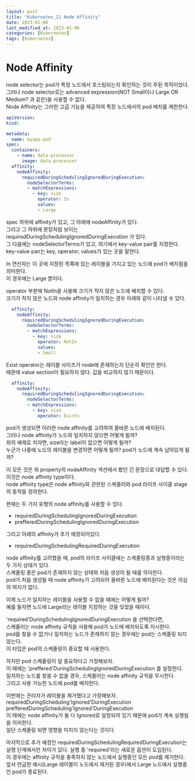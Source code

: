 ```yaml
---
layout: post
title: "Kubernetes_21 Node Affinity"
date: 2023-01-06
last_modified_at: 2023-01-06
categories: [Kubernetes]
tags: [Kubernetes]
---
```


# Node Affinity

node selector는 pod가 특정 노드에서 호스팅되는지 확인하는 것이 주된 목적이었다.    
그러나 node selector로는 advanced expression(NOT Small이나 Large OR Medium? 과 같은)을 사용할 수 없다.   
Node Affinity는 그러한 고급 기능을 제공하여 특정 노드에서의 pod 배치를 제한한다.   

```yml
apiVersion:
kind:

metadata:
  name: myapp-pod
spec:
  containers:
    - name: data-processor
      image: data-processor
  affinity:
    nodeAffinity:
      requiredDuringSchedulingIgnoredDuringExecution:
        nodeSelectorTerms:
        - matchExpressions:
          - key: size
            operator: In
            values:
            - Large
```

spec 하위에 affinity가 있고, 그 아래에 nodeAffinity가 있다.   
그리고 그 하위에 문장처럼 보이는 requiredDuringSchedulingIgnoredDuringExecution 가 있다.      
그 다음에는 nodeSelectorTerms가 있고, 여기에서 key-value pair를 지정한다.   
key-value pair는 key, operator, values가 있는 곳을 말한다.   

In 연산자는 이 곳에 지정된 목록에 있는 레이블을 가지고 있는 노드에 pod가 배치됨을 의미한다.    
이 경우에는 Large 뿐이다.   

operator 부분에 NotIn을 사용해 크기가 작지 않은 노드에 배치할 수 있다.    
크기가 작지 않은 노드와 node affinity가 일치하는 경우 아래와 같이 나타낼 수 있다.   
```yml
  affinity:
    nodeAffinity:
      requiredDuringSchedulingIgnoredDuringExecution:
        nodeSelectorTerms:
        - matchExpressions:
          - key: size
            operator: NotIn
            values:
            - Small
```

Exist operator는 레이블 사이즈가 node에 존재하는지 단순히 확인만 한다.   
때문에 value section이 필요하지 않다. 값을 비교하지 않기 때문이다.    
```yml
  affinity:
    nodeAffinity:
      requiredDuringSchedulingIgnoredDuringExecution:
        nodeSelectorTerms:
        - matchExpressions:
          - key: size
            operator: Exists
```

pod가 생성되면 이러한 node affinity를 고려하여 올바른 노드에 배치된다.    
그러나 node affinity가 노드와 일치하지 않으면 어떻게 될까?   
위의 예제로 치자면, size라는 label이 없으면 어떻게 될까?   
누군가 나중에 노드의 레이블을 변경하면 어떻게 될까? pod가 노드에 계속 남아있게 될까?   

이 모든 것은 위 property의 nodeAffinity 섹션에서 봤던 긴 문장으로 대답할 수 있다.   
이것은 node affinity type이다.   
node affinity type은 node affinity와 관련된 스케줄러와 pod 라이프 사이클 stage의 동작을 정의한다.    

현재는 두 가지 유형의 node affinity를 사용할 수 있다.   
- requiredDuringSchedulingIgnoredDuringExecution   
- prefferedDuringSchedulingIgnoredDuringExecution   

그리고 아래의 affinity가 추가 예정되어있다.   
- requiredDuringSchedulingRequiredDuringExecution   

node affinity를 고려했을 때, pod의 라이프 사이클에는 스케줄링중과 실행중이라는 두 가지 상태가 있다.    
스케줄링 중은 pod가 존재하지 않는 상태와 처음 생성이 될 때를 의미한다.    
pod가 처음 생성될 때 node affinity가 고려되어 올바른 노드에 배치된다는 것은 의심의 여지가 없다.    

이제 노드가 일치하는 레이블을 사용할 수 없을 때에는 어떻게 될까?   
예를 들자면 노드에 Large라는 레이블 지정하는 것을 잊었을 때이다.   

'required'DuringSchedulingIgnoredDuringExecution 을 선택한다면,   
스케줄러는 node affinity 규칙을 사용해 pod가 노드에 배치되도록 지시한다.    
pod를 찾을 수 없거나 일치하는 노드가 존재하지 않는 경우에는 pod는 스케줄링 되지 않는다.    
이 타입은 pod의 스케줄링이 중요할 때 사용한다.    

하지만 pod 스케줄링이 덜 중요하다고 가정해보자.   
이 때에는 'preffered'DuringSchedulingIgnoredDuringExecution 를 설정한다.   
일치하는 노드를 찾을 수 없을 경우, 스케줄러는 node affinity 규칙을 무시한다.   
그리고 사용 가능한 노드에 pod를 배치한다.    

이번에는 관리자가 레이블을 제거했다고 가정해보자.   
requiredDuringScheduling'Ignored'DuringExecution   
prefferedDuringScheduling'Ignored'DuringExecution   
이 때에는 node affinity가 둘 다 Ignored로 설정되어 있기 때문에 pod가 계속 실행됨을 의미한다.   
일단 스케줄링 되면 영향을 미치지 않는다는 것이다.   

마지막으로 추가 예정인 requiredDuringSchedulingRequiredDuringExecution는   
실행 단계에서만 차이가 있다. 실행 중 'required'라는 새로운 옵션이 도입된다.   
이 경우에는 affinity 규칙을 충족하지 않는 노드에서 실행중인 모든 pod를 제거한다.   
앞서 언급한 예시(Large 레이블이 노드에서 제거된 경우)에서 Large 노드에서 실행중인 pod가 종료된다.   
